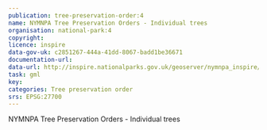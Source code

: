 ```yaml
---
publication: tree-preservation-order:4
name: NYMNPA Tree Preservation Orders - Individual trees
organisation: national-park:4
copyright: 
licence: inspire
data-gov-uk: c2851267-444a-41dd-8067-badd1be36671
documentation-url: 
data-url: http://inspire.nationalparks.gov.uk/geoserver/nymnpa_inspire/ows?service=WFS&request=GetFeature&typename=nymnpa_inspire:nymnpa-tpo_areas&outputFormat=GML2
task: gml
key: 
categories: Tree preservation order
srs: EPSG:27700
---
```


NYMNPA Tree Preservation Orders - Individual trees
